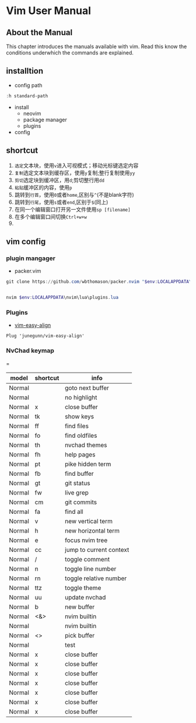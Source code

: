 # Vim User Manual

## About the Manual

This chapter introduces the manuals available with vim. Read this know the conditions underwhich the commands are explained.

## installtion

- config path

```powershell
:h standard-path
```



- install
  - neovim
  - package manager
  - plugins
- config 


## shortcut 

1. `选定`文本块，使用`v`进入可视模式；移动光标键选定内容
2. `复制`选定文本块到缓存区，使用`y`复制;整行复制使用`yy`
3. `剪切`选定块到缓冲区，用`d`;剪切整行用`dd`
4. `粘贴`缓冲区的内容，使用`p` 
5. 跳转到`行首`，使用`0`或者`home`,区别与`^`(不是blank字符)
6. 跳转到`行尾`，使用`s`或者`end`,区别于`$`(同上)
7. 在同一个编辑窗口打开另一文件使用`sp [filename]`
8. 在多个编辑窗口间切换`Ctrl+w+w`
9. 


## vim config

### plugin mangager

- packer.vim

```powershell
git clone https://github.com/wbthomason/packer.nvim "$env:LOCALAPPDATA\nvim-data\site\pack\packer\start\packer.nvim"


nvim $env:LOCALAPPDATA\nvim\lua\plugins.lua 
```


### Plugins

- [vim-easy-align](https://github.com/junegunn/vim-easy-align)

```vim
Plug 'junegunn/vim-easy-align'
```


### NvChad keymap

<leader> = <space>

| model    | shortcut   | info   |
|-------------- | -------------- | -------------- |
| Normal | <Tab>   | goto next buffer     |
| Normal | <Esc>   | no highlight |
| Normal | <Space>x| close buffer |
| Normal | <Space>tk | show keys   |
| Normal | <Space>ff | find files |
| Normal | <Space>fo | find oldfiles |
| Normal | <Space>th | nvchad themes |
| Normal | <Space>fh | help pages |
| Normal | <Space>pt | pike hidden term |
| Normal | <Space>fb | find buffer |
| Normal | <Space>gt | git status |
| Normal | <Space>fw | live grep |
| Normal | <Space>cm | git commits |
| Normal | <Space>fa | find all |
| Normal | <Space>v  | new vertical term |
| Normal | <Space>h  | new horizontal term |
| Normal | <Space>e  | focus nvim tree |
| Normal | <Space>cc | jump to current context |
| Normal | <Space>/  | toggle comment |
| Normal | <Space>n  | toggle line number |
| Normal | <Space>rn | toggle relative number |
| Normal | <Space>ttz | toggle theme |
| Normal | <Space>uu | update nvchad |
| Normal | <Space>b  | new buffer |
| Normal | <&>       | nvim builtin |
| Normal | <Y>       | nvim builtin |
| Normal | <\>       | pick buffer  |
| Normal | <gc>      |    test          |
| Normal | <Space>x| close buffer |
| Normal | <Space>x| close buffer |
| Normal | <Space>x| close buffer |
| Normal | <Space>x| close buffer |
| Normal | <Space>x| close buffer |
| Normal | <Space>x| close buffer |
| Normal | <Space>x| close buffer |

